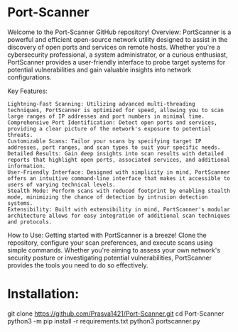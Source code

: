 # Port-Scanner
Welcome to the Port-Scanner GitHub repository! 
Overview:
PortScanner is a powerful and efficient open-source network utility designed to assist in the discovery of open ports and services on remote hosts. Whether you're a cybersecurity professional, a system administrator, or a curious enthusiast, PortScanner provides a user-friendly interface to probe target systems for potential vulnerabilities and gain valuable insights into network configurations.

Key Features:

    Lightning-Fast Scanning: Utilizing advanced multi-threading techniques, PortScanner is optimized for speed, allowing you to scan large ranges of IP addresses and port numbers in minimal time.
    Comprehensive Port Identification: Detect open ports and services, providing a clear picture of the network's exposure to potential threats.
    Customizable Scans: Tailor your scans by specifying target IP addresses, port ranges, and scan types to suit your specific needs.
    Detailed Results: Gain deep insights into scan results with detailed reports that highlight open ports, associated services, and additional information.
    User-Friendly Interface: Designed with simplicity in mind, PortScanner offers an intuitive command-line interface that makes it accessible to users of varying technical levels.
    Stealth Mode: Perform scans with reduced footprint by enabling stealth mode, minimizing the chance of detection by intrusion detection systems.
    Extensibility: Built with extensibility in mind, PortScanner's modular architecture allows for easy integration of additional scan techniques and protocols.

How to Use:
Getting started with PortScanner is a breeze! Clone the repository, configure your scan preferences, and execute scans using simple commands. Whether you're aiming to assess your own network's security posture or investigating potential vulnerabilities, PortScanner provides the tools you need to do so effectively.

# Installation:
git clone https://github.com/Prasva1421/Port-Scanner.git
cd Port-Scanner
python3 -m pip install -r requirements.txt
python3 portscanner.py

